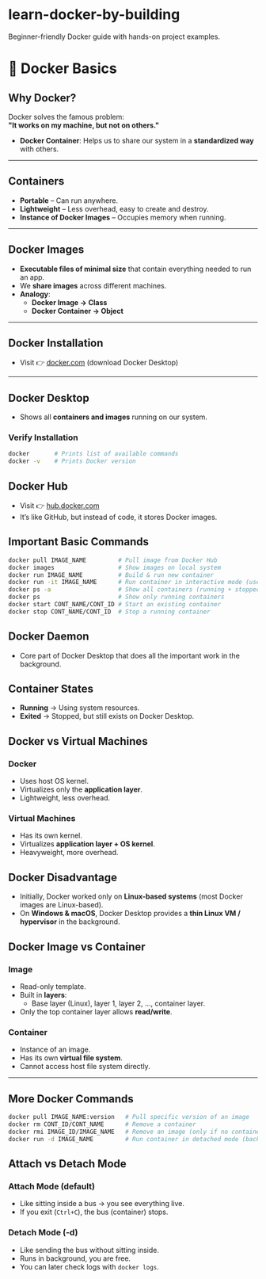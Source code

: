 # learn-docker-by-building
Beginner-friendly Docker guide with hands-on project examples.

# 🐳 Docker Basics

## Why Docker?
Docker solves the famous problem:  
**"It works on my machine, but not on others."**

- **Docker Container**: Helps us to share our system in a **standardized way** with others.

---

## Containers
- **Portable** – Can run anywhere.
- **Lightweight** – Less overhead, easy to create and destroy.
- **Instance of Docker Images** – Occupies memory when running.

---

## Docker Images
- **Executable files of minimal size** that contain everything needed to run an app.  
- We **share images** across different machines.
- **Analogy**:  
  - **Docker Image → Class**  
  - **Docker Container → Object**

---

## Docker Installation
- Visit 👉 [docker.com](https://www.docker.com) (download Docker Desktop)

---

## Docker Desktop
- Shows all **containers and images** running on our system.

### Verify Installation
```bash
docker       # Prints list of available commands
docker -v    # Prints Docker version
```

## Docker Hub
- Visit 👉 [hub.docker.com](https://www.hub.docker.com)
- It’s like GitHub, but instead of code, it stores Docker images.

## Important Basic Commands
```bash
docker pull IMAGE_NAME         # Pull image from Docker Hub
docker images                  # Show images on local system
docker run IMAGE_NAME          # Build & run new container
docker run -it IMAGE_NAME      # Run container in interactive mode (user input/output)
docker ps -a                   # Show all containers (running + stopped)
docker ps                      # Show only running containers
docker start CONT_NAME/CONT_ID # Start an existing container
docker stop CONT_NAME/CONT_ID  # Stop a running container
```
## Docker Daemon
- Core part of Docker Desktop that does all the important work in the background.


## Container States
- **Running** → Using system resources.  
- **Exited** → Stopped, but still exists on Docker Desktop.


## Docker vs Virtual Machines

### Docker
- Uses host OS kernel.  
- Virtualizes only the **application layer**.  
- Lightweight, less overhead.  

### Virtual Machines
- Has its own kernel.  
- Virtualizes **application layer + OS kernel**.  
- Heavyweight, more overhead.  


## Docker Disadvantage
- Initially, Docker worked only on **Linux-based systems** (most Docker images are Linux-based).  
- On **Windows & macOS**, Docker Desktop provides a **thin Linux VM / hypervisor** in the background.  


## Docker Image vs Container

### Image
- Read-only template.  
- Built in **layers**:  
  - Base layer (Linux), layer 1, layer 2, …, container layer.  
- Only the top container layer allows **read/write**.  

### Container
- Instance of an image.  
- Has its own **virtual file system**.  
- Cannot access host file system directly.  

---

## More Docker Commands
```bash
docker pull IMAGE_NAME:version   # Pull specific version of an image
docker rm CONT_ID/CONT_NAME      # Remove a container
docker rmi IMAGE_ID/IMAGE_NAME   # Remove an image (only if no container uses it)
docker run -d IMAGE_NAME         # Run container in detached mode (background)
```

## Attach vs Detach Mode

### Attach Mode (default)
- Like sitting inside a bus → you see everything live.
- If you exit (`Ctrl+C`), the bus (container) stops.

### Detach Mode (-d)
- Like sending the bus without sitting inside.
- Runs in background, you are free.
- You can later check logs with `docker logs`.
